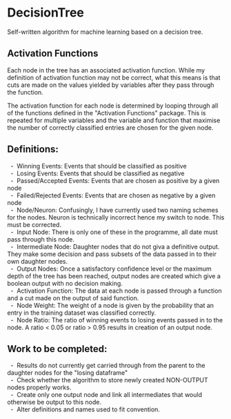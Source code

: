 # DecisionTree
Self-written algorithm for machine learning based on a decision tree.

## Activation Functions
Each node in the tree has an associated activation function. While my definition of activation function may not be correct,
what this means is that cuts are made on the values yielded by variables after they pass through the function.  

The activation function for each node is determined by looping through all of the functions defined in the "Activation Functions" package.
This is repeated for multiple variables and the variable and function that maximise the number of correctly classified
entries are chosen for the given node.

## Definitions:
&nbsp;&nbsp;-&nbsp;&nbsp;Winning Events: Events that should be classified as positive  
&nbsp;&nbsp;-&nbsp;&nbsp;Losing Events: Events that should be classified as negative  
&nbsp;&nbsp;-&nbsp;&nbsp;Passed/Accepted Events: Events that are chosen as positive by a given node  
&nbsp;&nbsp;-&nbsp;&nbsp;Failed/Rejected Events: Events that are chosen as negative by a given node  
&nbsp;&nbsp;-&nbsp;&nbsp;Node/Neuron: Confusingly, I have currently used two naming schemes for the nodes.
Neuron is technically incorrect hence my switch to node. This must be corrected.  
&nbsp;&nbsp;-&nbsp;&nbsp;Input Node: There is only one of these in the programme, all date must pass through this node.  
&nbsp;&nbsp;-&nbsp;&nbsp;Intermediate Node: Daughter nodes that do not giva a definitive output. They make some decision and pass
subsets of the data passed in to their own daughter nodes.  
&nbsp;&nbsp;-&nbsp;&nbsp;Output Nodes: Once a satisfactory confidence level or the maximum depth of the tree has been reached, 
output nodes are created which give a boolean output with no decision making.  
&nbsp;&nbsp;-&nbsp;&nbsp;Activation Function: The data at each node is passed through a function and a cut made on the output
of said function.  
&nbsp;&nbsp;-&nbsp;&nbsp;Node Weight: The weight of a node is given by the probability that an entry in the training dataset was 
classified correctly.  
&nbsp;&nbsp;-&nbsp;&nbsp;Node Ratio: The ratio of winning events to losing events passed in to the node. A ratio < 0.05 or 
ratio > 0.95 results in creation of an output node.

## Work to be completed:
&nbsp;&nbsp;-&nbsp;&nbsp;Results do not currently get carried through from the parent to the daughter nodes 
for the "losing dataframe"  
&nbsp;&nbsp;-&nbsp;&nbsp;Check whether the algorithm to store newly created NON-OUTPUT nodes properly works.  
&nbsp;&nbsp;-&nbsp;&nbsp;Create only one output node and link all intermediates that would otherwise be output to this node.  
&nbsp;&nbsp;-&nbsp;&nbsp;Alter definitions and names used to fit convention.  
